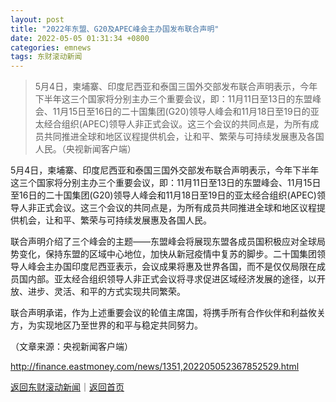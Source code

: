 ```yaml
---
layout: post
title: "2022年东盟、G20及APEC峰会主办国发布联合声明"
date: 2022-05-05 01:31:34 +0800
categories: emnews
tags: 东财滚动新闻
---
```

> 5月4日，柬埔寨、印度尼西亚和泰国三国外交部发布联合声明表示，今年下半年这三个国家将分别主办三个重要会议，即：11月11日至13日的东盟峰会、11月15日至16日的二十国集团(G20)领导人峰会和11月18日至19日的亚太经合组织(APEC)领导人非正式会议。这三个会议的共同点是，为所有成员共同推进全球和地区议程提供机会，让和平、繁荣与可持续发展惠及各国人民。（央视新闻客户端）

<p>5月4日，柬埔寨、印度尼西亚和泰国三国外交部发布联合声明表示，今年下半年这三个国家将分别主办三个重要会议，即：11月11日至13日的东盟峰会、11月15日至16日的二十国集团(G20)领导人峰会和11月18日至19日的亚太经合组织(APEC)领导人非正式会议。这三个会议的共同点是，为所有成员共同推进全球和地区议程提供机会，让和平、繁荣与可持续发展惠及各国人民。</p><p>联合声明介绍了三个峰会的主题——东盟峰会将展现东盟各成员国积极应对全球局势变化，保持东盟的区域中心地位，加快从新冠疫情中复苏的脚步。二十国集团领导人峰会主办国印度尼西亚表示，会议成果将惠及世界各国，而不是仅仅局限在成员国内部。亚太经合组织领导人非正式会议将寻求促进区域经济发展的途径，以开放、进步、灵活、和平的方式实现共同繁荣。</p><p>联合声明承诺，作为上述重要会议的轮值主席国，将携手所有合作伙伴和利益攸关方，为实现地区乃至世界的和平与稳定共同努力。</p><p class="em_media">（文章来源：央视新闻客户端）</p>

<http://finance.eastmoney.com/news/1351,202205052367852529.html>

[返回东财滚动新闻](//finews.withounder.com/emnews/)｜[返回首页](//finews.withounder.com/)